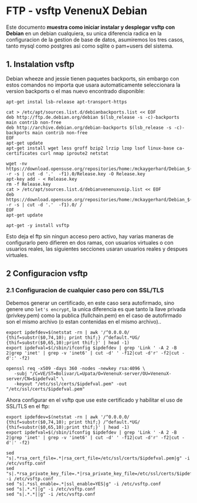 # FTP - vsftp VenenuX Debian

Este documento **muestra como iniciar instalar y desplegar vsftp con Debian** en un debian cualquiera, 
su unica diferencia radica en la configuracion de la gestion de base de datos, asumiremos los tres casos, 
tanto mysql como postgres asi como sqlite o pam+users del sistema.

## 1. Instalation vsftp

Debian wheeze and jessie tienen paquetes backports, sin embargo con estos comandos no importa que usara 
automaticamente seleccionara la version backports o el mas nuevo encontrado disponible:

```
apt-get instal lsb-release apt-transport-https

cat > /etc/apt/sources.list.d/debianbackports.list << EOF
deb http://ftp.de.debian.org/debian $(lsb_release -s -c)-backports main contrib non-free
deb http://archive.debian.org/debian-backports $(lsb_release -s -c)-backports main contrib non-free
EOF
apt-get update
apt-get install wget less groff bzip2 lrzip lzop lsof linux-base ca-certificates curl nmap iproute2 netstat

wget -nv https://download.opensuse.org/repositories/home:/mckaygerhard/Debian_$(lsb_release -r -s | cut -d '.'  -f1).0/Release.key -O Release.key
apt-key add - < Release.key
rm -f Release.key
cat > /etc/apt/sources.list.d/debianvenenuxvoip.list << EOF
deb https://download.opensuse.org/repositories/home:/mckaygerhard/Debian_$(lsb_release -r -s | cut -d '.'  -f1).0/ /
EOF
apt-get update

apt-get -y install vsftp
```

Esto deja el ftp sin ningun acceso pero activo, hay varias maneras de configurarlo pero difieren en dos ramas, 
con usuarios virtuales o con usuarios reales, las siguientes secciones usaran usuarios reales y despues virtuales.

## 2 Configuracion vsftp

### 2.1 Configuracion de cualquier caso pero con SSL/TLS

Debemos generar un certificado, en este caso sera autofirmado, sino genere uno `let's encrypt`, 
la unica diferencia es que tanto la llave privada (privkey.pem) como la publica (fullchain.pem) 
en el caso de autofirmado son el mismo archivo (o estan contenidas en el mismo archivo).. 

```
export ipdefdev=$(netstat -rn | awk '/^0.0.0.0/ {thif=substr($0,74,10); print thif;} /^default.*UG/ {thif=substr($0,65,10);print thif;}' | head -1)
export ipdefval=$(/sbin/ifconfig $ipdefdev | grep 'Link ' -A 2 -B 2|grep 'inet' | grep -v 'inet6' | cut -d' ' -f12|cut -d'r' -f2|cut -d':' -f2)

openssl req -x509 -days 360 -nodes -newkey rsa:4096 \
   -subj "/C=VE/ST=Bolivar/L=Upata/O=VenenuX-server/OU=VenenuX-server/CN=$ipdefval" \
   -keyout "/etc/ssl/certs/$ipdefval.pem" -out "/etc/ssl/certs/$ipdefval.pem"
```

Ahora configurar en el vsftp que use este certificado y habilitar el uso de SSL/TLS en el ftp:

```
export ipdefdev=$(netstat -rn | awk '/^0.0.0.0/ {thif=substr($0,74,10); print thif;} /^default.*UG/ {thif=substr($0,65,10);print thif;}' | head -1)
export ipdefval=$(/sbin/ifconfig $ipdefdev | grep 'Link ' -A 2 -B 2|grep 'inet' | grep -v 'inet6' | cut -d' ' -f12|cut -d'r' -f2|cut -d':' -f2)

sed "s|.*rsa_cert_file=.*|rsa_cert_file=/etc/ssl/certs/$ipdefval.pem|g" -i /etc/vsftp.conf
sed "s|.*rsa_private_key_file=.*|rsa_private_key_file=/etc/ssl/certs/$ipdefval.pem|g" -i /etc/vsftp.conf
sed "s|.*ssl_enable=.*|ssl_enable=YES|g" -i /etc/vsftp.conf
sed "s|.*.*||g" -i /etc/vsftp.conf
sed "s|.*.*||g" -i /etc/vsftp.conf
```

